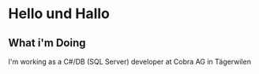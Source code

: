 # Hello und Hallo
## What i'm Doing

I'm working as a C#/DB (SQL Server) developer at Cobra AG in Tägerwilen 

